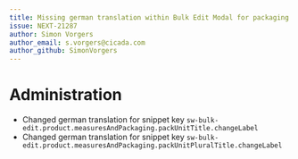 ```yaml
---
title: Missing german translation within Bulk Edit Modal for packaging unit
issue: NEXT-21287
author: Simon Vorgers
author_email: s.vorgers@cicada.com
author_github: SimonVorgers
---
```

# Administration
* Changed german translation for snippet key `sw-bulk-edit.product.measuresAndPackaging.packUnitTitle.changeLabel`
* Changed german translation for snippet key `sw-bulk-edit.product.measuresAndPackaging.packUnitPluralTitle.changeLabel`
